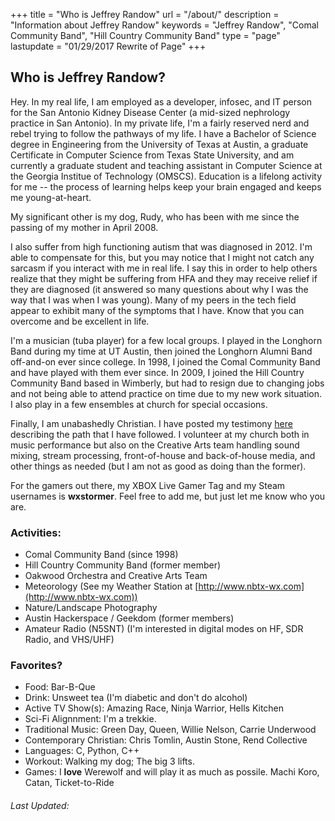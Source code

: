 +++
title = "Who is Jeffrey Randow"
url = 	"/about/"
description = "Information about Jeffrey Randow"
keywords = "Jeffrey Randow", "Comal Community Band", "Hill Country Community Band"
type = "page"
lastupdate = "01/29/2017 Rewrite of Page"
+++

## Who is Jeffrey Randow?

Hey.  In my real life, I am employed as a developer, infosec, and IT person for the San Antonio Kidney Disease Center (a mid-sized nephrology practice in San Antonio).  In my private life, I'm a fairly reserved nerd and rebel trying to follow the pathways of my life.  I have a Bachelor of Science degree in Engineering from the University of Texas at Austin, a graduate Certificate in Computer Science from Texas State University, and am currently a graduate student and teaching assistant in Computer Science at the Georgia Institue of Technology (OMSCS).  Education is a lifelong activity for me -- the process of learning helps keep your brain engaged and keeps me young-at-heart.

My significant other is my dog, Rudy, who has been with me since the passing of my mother in April 2008.

I also suffer from high functioning autism that was diagnosed in 2012.  I'm able to compensate for this, but you may notice that I might not catch any sarcasm if you interact with me in real life.  I say this in order to help others realize that they might be suffering from HFA and they may receive relief if they are diagnosed (it answered so many questions about why I was the way that I was when I was young).  Many of my peers in the tech field appear to exhibit many of the symptoms that I have.  Know that you can overcome and be excellent in life.

I'm a musician (tuba player) for a few local groups.  I played in the Longhorn Band during my time at UT Austin, then joined the Longhorn Alumni Band off-and-on ever since college.  In 1998, I joined the Comal Community Band and have played with them ever since.  In 2009, I joined the Hill Country Community Band based in Wimberly, but had to resign due to changing jobs and not being able to attend practice on time due to my new work situation.  I also play in a few ensembles at church for special occasions.

Finally, I am unabashedly Christian.  I have posted my testimony [here](/christianity/testimony/) describing the path that I have followed.  I volunteer at my church both in music performance but also on the Creative Arts team handling sound mixing, stream processing, front-of-house and back-of-house media, and other things as needed (but I am not as good as doing than the former).

For the gamers out there, my XBOX Live Gamer Tag and my Steam usernames is **wxstormer**.  Feel free to add me, but just let me know who you are.  

### Activities:

- Comal Community Band (since 1998)
- Hill Country Community Band (former member)
- Oakwood Orchestra and Creative Arts Team
- Meteorology (See my Weather Station at [http://www.nbtx-wx.com](http://www.nbtx-wx.com))
- Nature/Landscape Photography
- Austin Hackerspace / Geekdom (former members)
- Amateur Radio (N5SNT) (I'm interested in digital modes on HF, SDR Radio, and VHS/UHF)

### Favorites?

- Food:  Bar-B-Que
- Drink:  Unsweet tea (I'm diabetic and don't do alcohol)
- Active TV Show(s):  Amazing Race, Ninja Warrior, Hells Kitchen
- Sci-Fi Alignnment:  I'm a trekkie.  
- Traditional Music:  Green Day, Queen, Willie Nelson, Carrie Underwood
- Contemporary Christian:  Chris Tomlin, Austin Stone, Rend Collective
- Languages:  C, Python, C++
- Workout:  Walking my dog; The big 3 lifts.
- Games:  I **love** Werewolf and will play it as much as possile.  Machi Koro, Catan, Ticket-to-Ride

###### Last Updated:  
